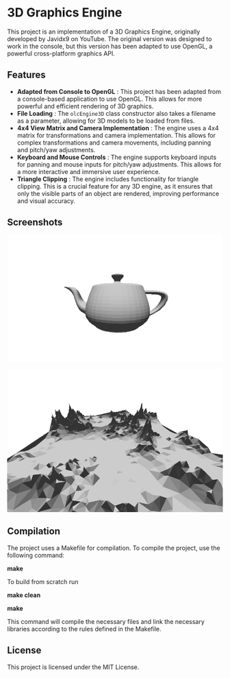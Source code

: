 # 3D Graphics Engine

This project is an implementation of a 3D Graphics Engine, originally developed by Javidx9 on YouTube. The original version was designed to work in the console, but this version has been adapted to use OpenGL, a powerful cross-platform graphics API.

## Features

* **Adapted from Console to OpenGL** : This project has been adapted from a console-based application to use OpenGL. This allows for more powerful and efficient rendering of 3D graphics.
* **File Loading** : The `olcEngine3D` class constructor also takes a filename as a parameter, allowing for 3D models to be loaded from files.
* **4x4 View Matrix and Camera Implementation** : The engine uses a 4x4 matrix for transformations and camera implementation. This allows for complex transformations and camera movements, including panning and pitch/yaw adjustments.
* **Keyboard and Mouse Controls** : The engine supports keyboard inputs for panning and mouse inputs for pitch/yaw adjustments. This allows for a more interactive and immersive user experience.
* **Triangle Clipping** : The engine includes functionality for triangle clipping. This is a crucial feature for any 3D engine, as it ensures that only the visible parts of an object are rendered, improving performance and visual accuracy.

## Screenshots

![1713924959996](image/read/1713924959996.png)

![1713925104265](image/read/1713925104265.png)

## Compilation

The project uses a Makefile for compilation. To compile the project, use the following command:

**make**

To build from scratch run

**make clean**

**make**

This command will compile the necessary files and link the necessary libraries according to the rules defined in the Makefile.

## License

This project is licensed under the MIT License.
